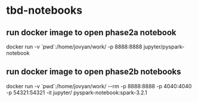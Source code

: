 # tbd-notebooks

## run docker image to open phase2a notebook
docker run -v \`pwd\`:/home/jovyan/work/ -p 8888:8888 jupyter/pyspark-notebook

## run docker image to open phase2b notebooks
docker run -v \`pwd\`:/home/jovyan/work/ --rm -p 8888:8888 -p 4040:4040 -p 54321:54321 -it jupyter/ pyspark-notebook:spark-3.2.1
